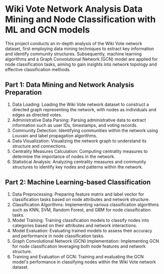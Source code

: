 # Wiki Vote Network Analysis Data Mining and Node Classification with ML and GCN models

This project conducts an in-depth analysis of the Wiki Vote network dataset, first employing data mining techniques to extract key information and identify community structures. Subsequently, machine learning algorithms and a Graph Convolutional Network (GCN) model are applied for node classification tasks, aiming to gain insights into network topology and effective classification methods.

## Part 1: Data Mining and Network Analysis Preparation

1. Data Loading: Loading the Wiki Vote network dataset to construct a directed graph representing the network, with nodes as individuals and edges as directed votes.
2. Administrative Data Parsing: Parsing administrative data to extract information such as user IDs, timestamps, and voting records.
3. Community Detection: Identifying communities within the network using Louvain and label propagation algorithms.
4. Data Visualization: Visualizing the network graph to understand its structure and connections.
5. Centrality Measures Calculation: Computing centrality measures to determine the importance of nodes in the network.
6. Statistical Analysis: Analyzing centrality measures and community structures to identify key nodes and patterns within the network.

## Part 2: Machine Learning-based Classification

1. Data Preprocessing: Preparing feature matrix and label vector for classification tasks based on node attributes and network structure.
2. Classification Algorithms: Implementing various classification algorithms such as KNN, SVM, Random Forest, and GBM for node classification tasks.
3. Model Training: Training classification models to classify nodes into categories based on their attributes and network interactions.
4. Model Evaluation: Evaluating trained models to assess their accuracy and performance in node classification tasks.
5. Graph Convolutional Network (GCN) Implementation: Implementing GCN for node classification leveraging both node features and network structure.
6. Training and Evaluation of GCN: Training and evaluating the GCN model's performance in classifying nodes within the Wiki Vote network dataset.
